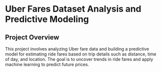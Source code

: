 # Uber Fares Dataset Analysis and Predictive Modeling

## Project Overview
This project involves analyzing Uber fare data and building a predictive model for estimating ride fares based on trip details such as distance, time of day, and location. The goal is to uncover trends in ride fares and apply machine learning to predict future prices.